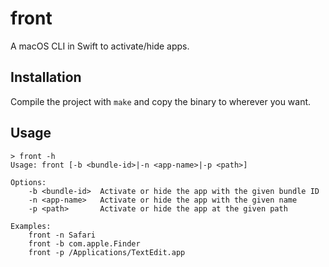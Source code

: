 # front

A macOS CLI in Swift to activate/hide apps.

## Installation

Compile the project with `make` and copy the binary to wherever you want.

## Usage

```
> front -h
Usage: front [-b <bundle-id>|-n <app-name>|-p <path>]

Options:
    -b <bundle-id>  Activate or hide the app with the given bundle ID
    -n <app-name>   Activate or hide the app with the given name
    -p <path>       Activate or hide the app at the given path

Examples:
    front -n Safari
    front -b com.apple.Finder
    front -p /Applications/TextEdit.app
```
